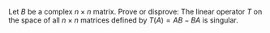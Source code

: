 Let $B$ be a complex $n\times n$ matrix. Prove or disprove: The linear operator $T$ on the space of all $n\times n$ matrices defined by $T(A)=AB-BA$ is singular.